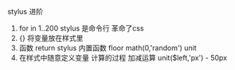 stylus 进阶
1. for in 1..200
 stylus 是命令行 革命了css
2. {} 将变量放在样式里
3. 函数 return
    stylus 内置函数
    floor math(0,'random')
    unit 
4. 在样式中随意定义变量 计算的过程
加减运算 unit($left,'px') - 50px